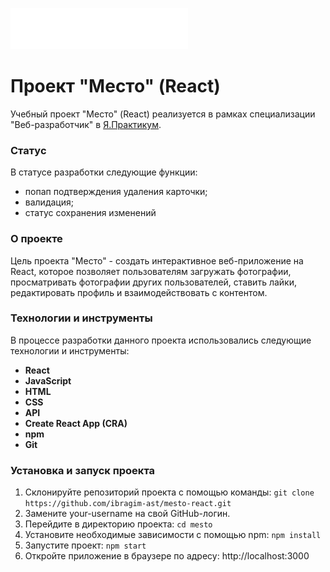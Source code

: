 ![Logo](./src/images/logo.svg)
# Проект "Место" (React)
Учебный проект "Место" (React) реализуется в рамках специализации "Веб-разработчик" в [Я.Практикум](https://practicum.yandex.ru/).

### Статус
В статусе разработки следующие функции:
* попап подтверждения удаления карточки;
* валидация;
* статус сохранения изменений
### О проекте
Цель проекта "Место" - создать интерактивное веб-приложение на React, которое позволяет пользователям загружать фотографии, просматривать фотографии других пользователей, ставить лайки, редактировать профиль и взаимодействовать с контентом. 
### Технологии и инструменты
В процессе разработки данного проекта использовались следующие технологии и инструменты:
* **React**
* **JavaScript**
* **HTML**
* **CSS**
* **API**
* **Create React App (CRA)**
* **npm**
* **Git**
### Установка и запуск проекта
1. Склонируйте репозиторий проекта с помощью команды: `git clone https://github.com/ibragim-ast/mesto-react.git`
2. Замените your-username на свой GitHub-логин.
3. Перейдите в директорию проекта: `cd mesto`
4. Установите необходимые зависимости с помощью npm: `npm install`
5. Запустите проект: `npm start`
6. Откройте приложение в браузере по адресу: http://localhost:3000

